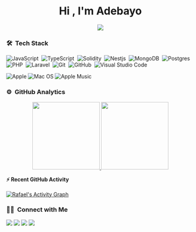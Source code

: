<h1 align="center">Hi , I'm Adebayo</h1>
<p align="center">
  <a href="https://github.com/DenverCoder1/readme-typing-svg"><img src="https://readme-typing-svg.herokuapp.com?lines=Senior+Software+Engineer;Blockchain+Developer;Smart+Contract%20|%20Algorithms%20|%20OOP%20;Always%20learning%20new%20things&center=true&width=500&height=50"></a>
</p>

<!--
**AdebsAlert/AdebsAlert** is a ✨ _special_ ✨ repository because its `README.md` (this file) appears on your GitHub profile.

Here are some ideas to get you started:

- 🔭 I’m currently working on ...
- 🌱 I’m currently learning ...
- 👯 I’m looking to collaborate on ...
- 🤔 I’m looking for help with ...
- 💬 Ask me about ...
- 📫 How to reach me: ...
- 😄 Pronouns: ...
- ⚡ Fun fact: ...
-->

### 🛠 &nbsp;Tech Stack
![JavaScript](https://img.shields.io/badge/-JavaScript-05122A?style=flat&logo=javascript)&nbsp;
![TypeScript](https://img.shields.io/badge/-TypeScript-05122A?style=flat&logo=typescript)&nbsp;
![Solidity](https://img.shields.io/badge/-Solidity-05122A?style=flat&logo=solidity)&nbsp;
![Nestjs](https://img.shields.io/badge/-Nestjs-05122A?style=flat&logo=nestjs)&nbsp;
![MongoDB](https://img.shields.io/badge/-Mongodb-05122A?style=flat&logo=mongodb)&nbsp;
![Postgres](https://img.shields.io/badge/-Postgres-05122A?style=flat&logo=postgresql)&nbsp;
![PHP](https://img.shields.io/badge/-PHP-05122A?style=flat&logo=PHP)&nbsp;
![Laravel](https://img.shields.io/badge/-Laravel-05122A?style=flat&logo=laravel)&nbsp;
![Git](https://img.shields.io/badge/-Git-05122A?style=flat&logo=git)&nbsp;
![GitHub](https://img.shields.io/badge/-GitHub-05122A?style=flat&logo=github)&nbsp;
![Visual Studio Code](https://img.shields.io/badge/-Visual%20Studio%20Code-05122A?style=flat&logo=visual-studio-code&logoColor=007ACC)&nbsp;


![Apple](https://img.shields.io/badge/Apple-%23000000.svg?style=flat&logo=apple&logoColor=white)
![Mac OS](https://img.shields.io/badge/mac%20os-000000?style=flat&logo=macos&logoColor=F0F0F0)
![Apple Music](https://img.shields.io/badge/Apple_Music-9933CC?style=flat&logo=apple-music&logoColor=white)


### ⚙️ &nbsp;GitHub Analytics

<p align="center">
<a href="https://github.com/adebsalert">
  <img height="180em" src="https://github-readme-stats-eight-theta.vercel.app/api?username=adebsalert&show_icons=true&theme=algolia&include_all_commits=true&count_private=true"/>
  <img height="180em" src="https://github-readme-stats-eight-theta.vercel.app/api/top-langs/?username=adebsalert&layout=compact&langs_count=8&theme=algolia&include_all_commits=true&count_private=true"/>
</a>
</p>



<summary><b>⚡ Recent GitHub Activity</b></summary>
  <br/>
   <a href="https://github.com/adebsalert"><img alt="Rafael's Activity Graph" src="https://activity-graph.herokuapp.com/graph?username=adebsalert&custom_title=Adebayo's%20Contribution%20Graph&theme=react-dark" /></a>
  <br/>
  
  
  ### 🤝🏻 &nbsp;Connect with Me

<p align="left">
  <a href="https://www.twitter.com/adebsalert"><img src="https://img.shields.io/badge/-@adebsalert-0077B5?style=flat&logo=Twitter&logoColor=white"/></a>
<a href="https://www.linkedin.com/in/adebsalert"><img src="https://img.shields.io/badge/-Adebayo%20Linkedin-0077B5?style=flat&logo=Linkedin&logoColor=white"/></a>
<a href="mailto:adebsalert@gmail.com"><img src="https://img.shields.io/badge/-adebsalert@gmail.com-D14836?style=flat&logo=Gmail&logoColor=white"/></a>
<a href="https://www.instagram.com/adebsalert/"><img src="https://img.shields.io/badge/-@adebsalert-E4405F?style=flat&logo=Instagram&logoColor=white"/></a>
</p>
